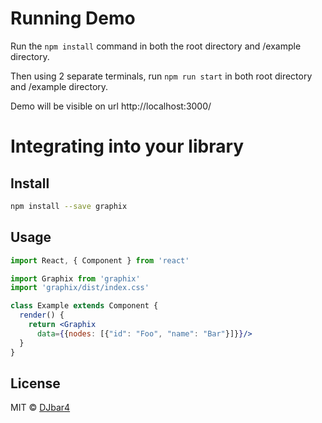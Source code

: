 # Running Demo

Run the `npm install` command in both the root directory and /example directory.

Then using 2 separate terminals, run `npm run start` in both root directory and /example directory.

Demo will be visible on url http://localhost:3000/

# Integrating into your library

## Install

```bash
npm install --save graphix
```

## Usage

```jsx
import React, { Component } from 'react'

import Graphix from 'graphix'
import 'graphix/dist/index.css'

class Example extends Component {
  render() {
    return <Graphix 
      data={{nodes: [{"id": "Foo", "name": "Bar"}]}}/>
  }
}
```

## License

MIT © [DJbar4](https://github.com/DJbar4)
